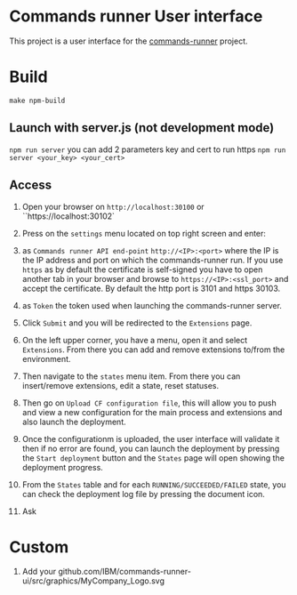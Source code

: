 
# Commands runner User interface
This project is a user interface for the [commands-runner](https://github.com/IBM/commands-runner) project.

# Build

`make npm-build`

## Launch with server.js (not development mode)

`npm run server`
you can add 2 parameters key and cert to run https
`npm run server <your_key> <your_cert>`

## Access


1. Open your browser on `http://localhost:30100` or ``https://localhost:30102`
2.  Press on the `settings` menu located on top right screen and enter:
3.  as `Commands runner API end-point` `http://<IP>:<port>` where the IP is the IP address and port on which the commands-runner run. If you use `https` as by default the certificate is self-signed you have to open another tab in your browser and browse to `https://<IP>:<ssl_port>` and accept the certificate. By default the http port is 3101 and https 30103.
4.  as `Token` the token used when launching the commands-runner server.
5.  Click `Submit` and you will be redirected to the `Extensions` page.
6.  On the left upper corner, you have a menu, open it and select `Extensions`. From there you can add and remove extensions to/from the environment.
7.  Then navigate to the `states` menu item. From there you can insert/remove extensions, edit a state, reset statuses.
8.  Then go on `Upload CF configuration file`, this will allow you to push and view a new configuration for the main process and extensions and also launch the deployment.
9.  Once the configurationm is uploaded, the user interface will validate it then if no error are found, you can launch the deployment by pressing the `Start deployment` button and the `States` page will open showing the deployment progress.
10. From the `States` table and for each `RUNNING/SUCCEEDED/FAILED` state, you can check the deployment log file by pressing the document icon. 

11. Ask 


# Custom

1) Add your github.com/IBM/commands-runner-ui/src/graphics/MyCompany_Logo.svg